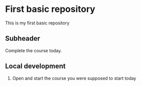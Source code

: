 # First basic repository 

This is my first basic repository

## Subheader

Complete the course today.

## Local development

1. Open and start the course you were supposed to start today